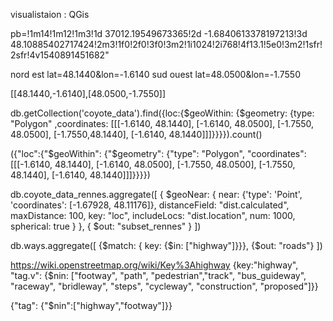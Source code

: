 
visualistaion : QGis

pb=!1m14!1m12!1m3!1d   37012.19549673365!2d  -1.6840613378197213!3d   48.10885402717424!2m3!1f0!2f0!3f0!3m2!1i1024!2i768!4f13.1!5e0!3m2!1sfr!2sfr!4v1540891451682"


nord est lat=48.1440&lon=-1.6140
sud ouest lat=48.0500&lon=-1.7550


[[48.1440,-1.6140],[48.0500,-1.7550]]


db.getCollection('coyote_data').find({loc:{$geoWithin: {$geometry: {type: "Polygon" ,coordinates: [[[-1.6140, 48.1440], [-1.6140, 48.0500], [-1.7550, 48.0500], [-1.7550,48.1440], [-1.6140, 48.1440]]]}}}}).count()


({"loc":{"$geoWithin": {"$geometry": {"type": "Polygon", "coordinates": [[[-1.6140, 48.1440], [-1.6140, 48.0500], [-1.7550, 48.0500], [-1.7550, 48.1440], [-1.6140, 48.1440]]]}}}})

db.coyote_data_rennes.aggregate([
   {
     $geoNear: {
        near: {'type': 'Point', 'coordinates': [-1.67928, 48.11176]},
        distanceField: "dist.calculated",
        maxDistance: 100,
        key: "loc",
        includeLocs: "dist.location",
        num: 1000,
        spherical: true
     }
   }, { $out: "subset_rennes" }
])


db.ways.aggregate([
    {$match: { key: {$in: ["highway"]}}},
    {$out: "roads"}
])

https://wiki.openstreetmap.org/wiki/Key%3Ahighway
{key:"highway", "tag.v": {$nin: ["footway", "path", "pedestrian","track", "bus_guideway", "raceway", "bridleway", "steps", "cycleway", "construction", "proposed"]}}


{"tag": {"$nin":["highway","footway"]}}
